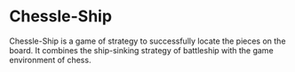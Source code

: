 # Chessle-Ship
Chessle-Ship is a game of strategy to successfully locate the pieces on the board. It combines the ship-sinking strategy of battleship with the game environment of chess.

